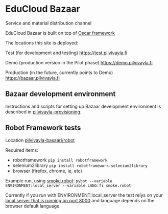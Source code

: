 EduCloud Bazaar
==================

Service and material distribution channel 

EduCloud Bazaar is built on top of [Oscar framework](http://oscarcommerce.com/)

The locations this site is deployed:

Test (for development and testing)
https://test.pilvivayla.fi

Demo (production version in the Pilot phase)
https://demo.pilvivayla.fi

Production (in the future, currently points to Demo)
https://bazaar.pilvivayla.fi

Bazaar development environment
------------------------------

Instructions and scripts for setting up Bazaar development environment is described in [pilvivayla-provisioning](https://github.com/koulutuksenpilvivayla/pilvivayla-provisioning).

## Robot Framework tests

Location [pilvivayla-basaari/robot](https://github.com/koulutuksenpilvivayla/pilvivayla-basaari/tree/devel/robot)

Required items:

* robotframework `pip install robotframework`
* selenium2library `pip install robotframework-selenium2library`
* browser (firefox, chrome, ie, etc)

Example run, using [smoke.robot](https://github.com/koulutuksenpilvivayla/pilvivayla-basaari/blob/devel/robot/smoke.robot):
`pybot --variable ENVIRONMENT:local_server --variable LANG:fi smoke.robot`

Currently if you run with ENVIRONMENT:local_server the test relys on your [local server that is running on port 8000](http://localhost:8000) and language depends on the browser default language.
